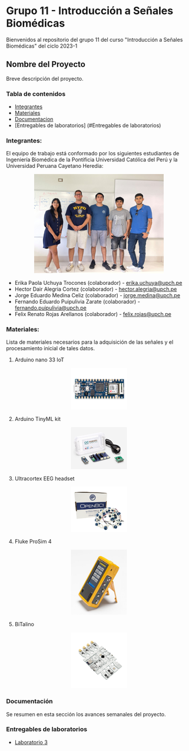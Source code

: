 # Grupo 11 - Introducción a Señales Biomédicas
Bienvenidos al repositorio del grupo 11 del curso "Introducción a Señales Biomédicas" del ciclo 2023-1

## Nombre del Proyecto

Breve descripción del proyecto.

### Tabla de contenidos

- [Integrantes](#Integrantes)
- [Materiales](#Materiales)
- [Documentacion](#Documentacion)
- [Entregables de laboratorios] (#Entregables de laboratorios)

### Integrantes:

El equipo de trabajo está conformado por los siguientes estudiantes de Ingeniería Biomédica de la Pontificia Universidad Católica del Perú y la Universidad Peruana Cayetano Heredia:

<p align="center">
<img src="Imagenes/integrantes.jpg" alt="Integrantes del proyecto" width="70%">

* Erika Paola Uchuya Trocones (colaborador) - erika.uchuya@upch.pe
* Hector Dair Alegria Cortez (colaborador) - hector.alegria@upch.pe
* Jorge Eduardo Medina Celiz (colaborador) - jorge.medina@upch.pe
* Fernando Eduardo Puipulivia Zarate (colaborador) - fernando.puipulivia@upch.pe
* Felix Renato Rojas Arellanos (colaborador) - felix.rojas@upch.pe

### Materiales:

Lista de materiales necesarios para la adquisición de las señales y el procesamiento inicial de tales datos.

1)  Arduino nano 33 IoT
  
<p align="center">
<img src="Imagenes/nano.webp" alt="Arduino Nano" width="30%">
  
2) Arduino TinyML kit
<p align="center">
<img src="Imagenes/ArduinoTinyMachineLearningKit.jpg" alt="Arduino Nano" width="30%">
  
3)  Ultracortex EEG headset
  
<p align="center">
<img src="Imagenes/eeg.webp" alt="Arduino Nano" width="30%">

4)  Fluke ProSim 4
  
<p align="center">
<img src="Imagenes/prosim.jpg" alt="Arduino Nano" width="30%">

5)  BiTalino
  
<p align="center">
<img src="Imagenes/bitalino.webp" alt="Arduino Nano" width="30%">


### Documentación

Se resumen en esta sección los avances semanales del proyecto.
### Entregables de laboratorios
  - [Laboratorio 3](https://github.com/jorgemedina2804/Grupo-11-Introduccion-a-Senhales-Biomedica/blob/main/Entregable%203/Entregable3.md)
  
